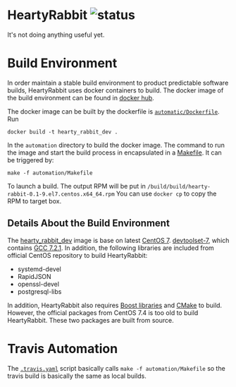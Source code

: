 # HeartyRabbit ![status](https://travis-ci.org/nestal/hearty_rabbit.svg?branch=master)
It's not doing anything useful yet.

# Build Environment

In order maintain a stable build environment to product predictable software
builds, HeartyRabbit uses docker containers to build. The docker image of the
build environment can be found in [docker hub](https://hub.docker.com/r/nestal/hearty_rabbit_dev/).

The docker image can be built by the dockerfile is [`automatic/Dockerfile`](automation/Dockerfile).
Run

	docker build -t hearty_rabbit_dev .
	
In the `automation` directory to build the docker image. The command to run the image
and start the build process in encapsulated in a [Makefile](automation/Makefile).
It can be triggered by:

	make -f automation/Makefile
	
To launch a build. The output RPM will be put in `/build/build/hearty-rabbit-0.1-9.el7.centos.x64_64.rpm`
You can use `docker cp` to copy the RPM to target box.

## Details About the Build Environment

The [hearty_rabbit_dev](https://hub.docker.com/r/nestal/hearty_rabbit_dev/)
image is base on latest [CentOS 7](https://hub.docker.com/_/centos/).
[devtoolset-7](https://www.softwarecollections.org/en/scls/rhscl/devtoolset-7/),
which contains [GCC 7.2.1](https://gcc.gnu.org/gcc-7/). In addition, the
following libraries are included from official CentOS repository to build
HeartyRabbit:

- systemd-devel
- RapidJSON
- openssl-devel
- postgresql-libs

In addition, HeartyRabbit also requires [Boost libraries](http://boost.org) and
[CMake](https://cmake.org) to build. However, the official packages from
CentOS 7.4 is too old to build HeartyRabbit. These two packages are built
from source.

# Travis Automation

The [`.travis.yaml`](.travis.yml) script basically calls `make -f automation/Makefile` so the
travis build is basically the same as local builds.